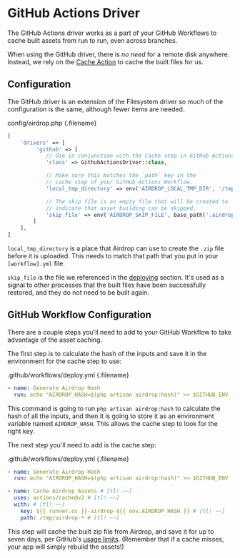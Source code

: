 # GitHub Actions Driver

The GitHub Actions driver works as a part of your GitHub Workflows to cache built assets from run to run, even across branches. 

When using the GitHub driver, there is _no need_ for a remote disk anywhere. Instead, we rely on the [Cache Action](https://docs.github.com/en/actions/guides/caching-dependencies-to-speed-up-workflows) to cache the built files for us.

## Configuration

The GitHub driver is an extension of the Filesystem driver so much of the configuration is the same, although fewer items are needed. 

config/airdrop.php {.filename}
```php
[
    'drivers' => [
         'github' => [
            // Use in conjunction with the Cache step in GitHub Actions.
            'class' => GithubActionsDriver::class,

            // Make sure this matches the `path` key in the
            // cache step of your GitHub Actions Workflow.
            'local_tmp_directory' => env('AIRDROP_LOCAL_TMP_DIR', '/tmp/'),

            // The skip file is an empty file that will be created to
            // indicate that asset building can be skipped.
            'skip_file' => env('AIRDROP_SKIP_FILE', base_path('.airdrop_skip')),
        ]
    ],
]

```

`local_tmp_directory` is a place that Airdrop can use to create the `.zip` file before it is uploaded. This needs to match that path that you put in your `[workflow].yml` file.

`skip_file` is the file we referenced in the [deploying](/deploying) section. It's used as a signal to other processes that the built files have been successfully restored, and they do not need to be built again.

## GitHub Workflow Configuration

There are a couple steps you'll need to add to your GitHub Workflow to take advantage of the asset caching.

The first step is to calculate the hash of the inputs and save it in the environment for the cache step to use:

.github/workflows/deploy.yml {.filename}
```yaml
- name: Generate Airdrop Hash
  run: echo "AIRDROP_HASH=$(php artisan airdrop:hash)" >> $GITHUB_ENV
```

This command is going to run `php artisan airdrop:hash` to calculate the hash of all the inputs, and then it is going to store it as an environment variable named `AIRDROP_HASH`. This allows the cache step to look for the right key.

The next step you'll need to add is the cache step:

.github/workflows/deploy.yml {.filename}
```yaml
- name: Generate Airdrop Hash
  run: echo "AIRDROP_HASH=$(php artisan airdrop:hash)" >> $GITHUB_ENV

- name: Cache Airdrop Assets # [tl! ~~]
  uses: actions/cache@v2 # [tl! ~~]
  with: # [tl! ~~]
    key: ${{ runner.os }}-airdrop-${{ env.AIRDROP_HASH }} # [tl! ~~]
    path: /tmp/airdrop-* # [tl! ~~]
```

This step will cache the built zip file from Airdrop, and save it for up to seven days, per GitHub's [usage limits](https://docs.github.com/en/actions/guides/caching-dependencies-to-speed-up-workflows#usage-limits-and-eviction-policy). (Remember that if a cache misses, your app will simply rebuild the assets!)
 